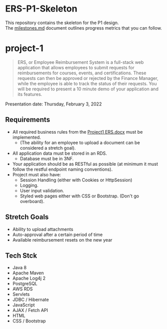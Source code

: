 # ERS-P1-Skeleton
This repository contains the skeleton for the P1 design.  
The [milestones.md](./milestones.md) document outlines progress metrics that you can follow. 

# project-1
> ERS, or Employee Reimbursement System is a full-stack web application that allows employees to submit requests for reimbursements for courses, events, and certifications. These requests can then be approved or rejected by the Finance Manager, while the employee is able to track the status of their requests.
You will be required to present a 10 minute demo of your application and its features.  

Presentation date: Thursday, February 3, 2022

## Requirements
- All required business rules from the [Project1 ERS.docx](https://github.com/220103-java-etl/ERS-P1-Skeleton/blob/main/Project1%20ERS.docx) must be implemented.  
  - (The ability for an employee to upload a document can be considered a stretch goal).
- All application data must be stored in an RDS.
  - Database must be in 3NF. 
- Your application should be as RESTful as possible (at minimum it must follow the restful endpoint naming conventions).
- Project must also have:
  - Session Handling (either with Cookies or HttpSession)
  - Logging.
  - User input validation.
  - Styled web pages either with CSS or Bootstrap. (Don't go overboard).

## Stretch Goals
- Ability to upload attachments
- Auto-approval after a certain period of time
- Available reimbursement resets on the new year

## Tech Stck
- Java 8
- Apache Maven
- Apache Log4j 2
- PostgreSQL
- AWS RDS
- Servlets
- JDBC / Hibernate
- JavaScript
- AJAX / Fetch API
- HTML
- CSS / Bootstrap

